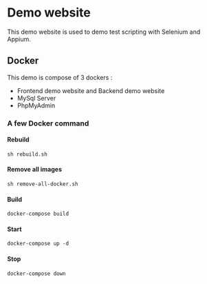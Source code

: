 # Demo website

This demo website is used to demo test scripting with Selenium and Appium.

## Docker
This demo is compose of 3 dockers :
* Frontend demo website and Backend demo website
* MySql Server
* PhpMyAdmin

### A few Docker command

#### Rebuild
```
sh rebuild.sh
```

#### Remove all images
```
sh remove-all-docker.sh
```

#### Build
```
docker-compose build
```

#### Start
```
docker-compose up -d
```

#### Stop
```
docker-compose down
```